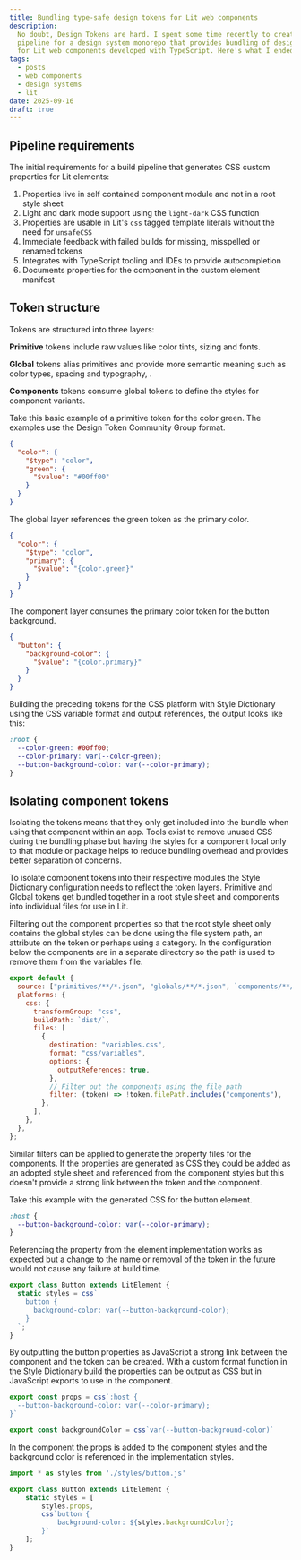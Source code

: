 ```yaml
---
title: Bundling type-safe design tokens for Lit web components
description:
  No doubt, Design Tokens are hard. I spent some time recently to create a build
  pipeline for a design system monorepo that provides bundling of design tokens
  for Lit web components developed with TypeScript. Here's what I ended up with.
tags:
  - posts
  - web components
  - design systems
  - lit
date: 2025-09-16
draft: true
---
```


## Pipeline requirements

The initial requirements for a build pipeline that generates CSS custom
properties for Lit elements:

1. Properties live in self contained component module and not in a root style
   sheet
1. Light and dark mode support using the `light-dark` CSS function
1. Properties are usable in Lit's `css` tagged template literals without the
   need for `unsafeCSS`
1. Immediate feedback with failed builds for missing, misspelled or renamed
   tokens
1. Integrates with TypeScript tooling and IDEs to provide autocompletion
1. Documents properties for the component in the custom element manifest

## Token structure

Tokens are structured into three layers:

**Primitive** tokens include raw values like color tints, sizing and fonts.

**Global** tokens alias primitives and provide more semantic meaning such as
color types, spacing and typography, .

**Components** tokens consume global tokens to define the styles for component
variants.

Take this basic example of a primitive token for the color green. The examples
use the Design Token Community Group format.

```json
{
  "color": {
    "$type": "color",
    "green": {
      "$value": "#00ff00"
    }
  }
}
```

The global layer references the green token as the primary color.

```json
{
  "color": {
    "$type": "color",
    "primary": {
      "$value": "{color.green}"
    }
  }
}
```

The component layer consumes the primary color token for the button background.

```json
{
  "button": {
    "background-color": {
      "$value": "{color.primary}"
    }
  }
}
```

Building the preceding tokens for the CSS platform with Style Dictionary using
the CSS variable format and output references, the output looks like this:

```css
:root {
  --color-green: #00ff00;
  --color-primary: var(--color-green);
  --button-background-color: var(--color-primary);
}
```

## Isolating component tokens

Isolating the tokens means that they only get included into the bundle when
using that component within an app. Tools exist to remove unused CSS during the
bundling phase but having the styles for a component local only to that module
or package helps to reduce bundling overhead and provides better separation of
concerns.

To isolate component tokens into their respective modules the Style Dictionary
configuration needs to reflect the token layers. Primitive and Global tokens get
bundled together in a root style sheet and components into individual files for
use in Lit.

Filtering out the component properties so that the root style sheet only
contains the global styles can be done using the file system path, an attribute
on the token or perhaps using a category. In the configuration below the
components are in a separate directory so the path is used to remove them from
the variables file.

```js
export default {
  source: ["primitives/**/*.json", "globals/**/*.json", `components/**/*.json`],
  platforms: {
    css: {
      transformGroup: "css",
      buildPath: `dist/`,
      files: [
        {
          destination: "variables.css",
          format: "css/variables",
          options: {
            outputReferences: true,
          },
          // Filter out the components using the file path
          filter: (token) => !token.filePath.includes("components"),
        },
      ],
    },
  },
};
```

Similar filters can be applied to generate the property files for the
components. If the properties are generated as CSS they could be added as an
adopted style sheet and referenced from the component styles but this doesn't
provide a strong link between the token and the component.

Take this example with the generated CSS for the button element.

```css
:host {
  --button-background-color: var(--color-primary);
}
```

Referencing the property from the element implementation works as expected but a
change to the name or removal of the token in the future would not cause any
failure at build time.

```js
export class Button extends LitElement {
  static styles = css`
    button {
      background-color: var(--button-background-color);
    }
  `;
}
```

By outputting the button properties as JavaScript a strong link between the
component and the token can be created. With a custom format function in the
Style Dictionary build the properties can be output as CSS but in JavaScript
exports to use in the component.

```js
export const props = css`:host {
  --button-background-color: var(--color-primary);
}`

export const backgroundColor = css`var(--button-background-color)`
```

In the component the props is added to the component styles and the background color is referenced in the implementation styles.

```js
import * as styles from './styles/button.js'

export class Button extends LitElement {
    static styles = [
        styles.props,
        css`button {
            background-color: ${styles.backgroundColor};
        }`
    ];
}
```

